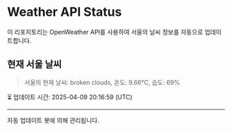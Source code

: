 
# Weather API Status

이 리포지토리는 OpenWeather API를 사용하여 서울의 날씨 정보를 자동으로 업데이트합니다.

## 현재 서울 날씨
> 서울의 현재 날씨: broken clouds, 온도: 9.66°C, 습도: 69%

⏳ 업데이트 시간: 2025-04-09 20:16:59 (UTC)

---
자동 업데이트 봇에 의해 관리됩니다.
